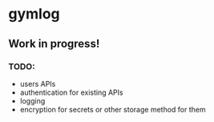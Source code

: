 # gymlog

## Work in progress!

### TODO:
- users APIs
- authentication for existing APIs
- logging
- encryption for secrets or other storage method for them
